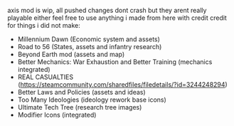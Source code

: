 axis
mod is wip, all pushed changes dont crash but they arent really playable either
feel free to use anything i made from here with credit
credit for things i did not make:
- Millennium Dawn (Economic system and assets)
- Road to 56 (States, assets and infantry research)
- Beyond Earth mod (assets and map)
- Better Mechanics: War Exhaustion and Better Training (mechanics integrated)
- REAL CASUALTIES (https://steamcommunity.com/sharedfiles/filedetails/?id=3244248294)
- Better Laws and Policies (assets and ideas)
- Too Many Ideologies (ideology rework base icons)
- Ultimate Tech Tree (research tree images)
- Modifier Icons (integrated)
